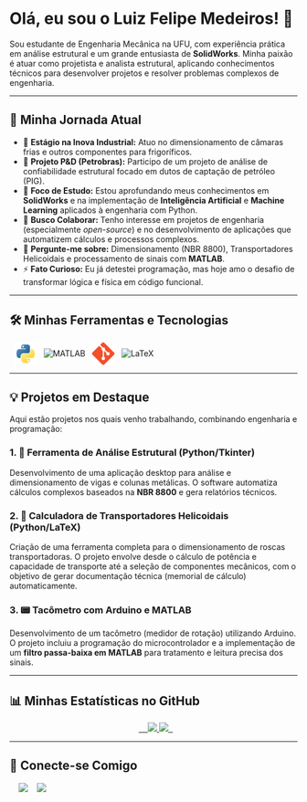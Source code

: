 # Olá, eu sou o Luiz Felipe Medeiros! 👋

Sou estudante de Engenharia Mecânica na UFU, com experiência prática em análise estrutural e um grande entusiasta de **SolidWorks**. Minha paixão é atuar como projetista e analista estrutural, aplicando conhecimentos técnicos para desenvolver projetos e resolver problemas complexos de engenharia.

---

## 🚀 Minha Jornada Atual

- 🔭 **Estágio na Inova Industrial:** Atuo no dimensionamento de câmaras frias e outros componentes para frigoríficos.
- 🔭 **Projeto P&D (Petrobras):** Participo de um projeto de análise de confiabilidade estrutural focado em dutos de captação de petróleo (PIG).
- 🌱 **Foco de Estudo:** Estou aprofundando meus conhecimentos em **SolidWorks** e na implementação de **Inteligência Artificial** e **Machine Learning** aplicados à engenharia com Python.
- 👯 **Busco Colaborar:** Tenho interesse em projetos de engenharia (especialmente *open-source*) e no desenvolvimento de aplicações que automatizem cálculos e processos complexos.
- 💬 **Pergunte-me sobre:** Dimensionamento (NBR 8800), Transportadores Helicoidais e processamento de sinais com **MATLAB**.
- ⚡ **Fato Curioso:** Eu já detestei programação, mas hoje amo o desafio de transformar lógica e física em código funcional.

---

## 🛠️ Minhas Ferramentas e Tecnologias

<div style="display: inline-block;">
  <img align="center" alt="Python" height="40" width="40" src="https://raw.githubusercontent.com/devicons/devicon/master/icons/python/python-original.svg">
  <img align="center" alt="MATLAB" height="40" width="40" src="https://upload.wikimedia.org/wikipedia/commons/2/21/Matlab_Logo.png">
  <img align="center" alt="Git" height="40" width="40" src="https://raw.githubusercontent.com/devicons/devicon/master/icons/git/git-original.svg">
  <img align="center" alt="LaTeX" height="40" src="https://upload.wikimedia.org/wikipedia/commons/thumb/9/92/LaTeX_logo.svg/2560px-LaTeX_logo.svg.png">
</div>

---

## 💡 Projetos em Destaque

Aqui estão projetos nos quais venho trabalhando, combinando engenharia e programação:

### 1. 🔧 Ferramenta de Análise Estrutural (Python/Tkinter)
Desenvolvimento de uma aplicação desktop para análise e dimensionamento de vigas e colunas metálicas. O software automatiza cálculos complexos baseados na **NBR 8800** e gera relatórios técnicos.

### 2. 🔩 Calculadora de Transportadores Helicoidais (Python/LaTeX)
Criação de uma ferramenta completa para o dimensionamento de roscas transportadoras. O projeto envolve desde o cálculo de potência e capacidade de transporte até a seleção de componentes mecânicos, com o objetivo de gerar documentação técnica (memorial de cálculo) automaticamente.

### 3. 📟 Tacômetro com Arduino e MATLAB
Desenvolvimento de um tacômetro (medidor de rotação) utilizando Arduino. O projeto incluiu a programação do microcontrolador e a implementação de um **filtro passa-baixa em MATLAB** para tratamento e leitura precisa dos sinais.

---

## 📊 Minhas Estatísticas no GitHub

<div align="center">
  <a href="https://github.com/M3d3iro5">
    <img height="180em" src="https://github-readme-stats.vercel.app/api?username=M3d3iro5&show_icons=true&theme=dracula&include_all_commits=true&count_private=true&cache_seconds=3600"/>
    <img height="180em" src="https://github-readme-stats.vercel.app/api/top-langs/?username=M3d3iro5&layout=compact&langs_count=7&theme=dracula&cache_seconds=3600"/>
  </a>
</div>

---

## 🔗 Conecte-se Comigo

<div> 
  <a href="https://www.linkedin.com/in/luiz-felipe-medeiros-71835123b" target="_blank"><img src="https://img.shields.io/badge/-LinkedIn-0077B5?style=for-the-badge&logo=linkedin&logoColor=white" target="_blank"></a> 
  <a href="mailto:lfelipeomederos@gmail.com" target="_blank"><img src="https://img.shields.io/badge/-Email-D14836?style=for-the-badge&logo=gmail&logoColor=white" target="_blank"></a>
</div>
